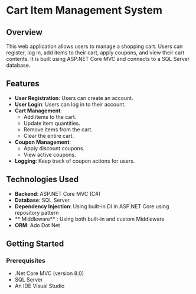 # Cart Item Management System

## Overview
This web application allows users to manage a shopping cart. Users can register, 
log in, add items to their cart, apply coupons, and view their cart contents. 
It is built using ASP.NET Core MVC and connects to a SQL Server database.

## Features
- **User Registration**: Users can create an account.
- **User Login**: Users can log in to their account.
- **Cart Management**:
  - Add items to the cart.
  - Update item quantities.
  - Remove items from the cart.
  - Clear the entire cart.
- **Coupon Management**:
  - Apply discount coupons.
  - View active coupons.
- **Logging**: Keep track of coupon actions for users.

## Technologies Used
- **Backend**: ASP.NET Core MVC (C#)
- **Database**: SQL Server
- **Dependency Injection**: Using built-in DI in ASP.NET Core using repository pattern
- ** Middleware** : Using both built-in and custom Middleware 
- **ORM**: Ado Dot Net

## Getting Started

### Prerequisites
- .Net Core MVC (version 8.0)
- SQL Server 
- An IDE Visual Studio 


